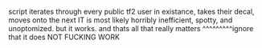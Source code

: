 script iterates through every public tf2 user in existance, takes their decal, moves onto the next
IT is most likely horribly inefficient, spotty, and unoptomized. but it works. and thats all that really matters
^^^^^^^^^ignore that it does NOT FUCKING WORK
